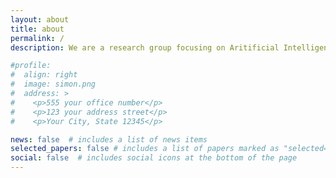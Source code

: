 ```yaml
---
layout: about
title: about
permalink: /
description: We are a research group focusing on Aritificial Intelligence and Machine Learning in the Natural Sciences (AIMLeNS), based at the <a href="http://dsai.se/">Data Science and AI division</a> of the Computer Science and Engineering department at Chalmers University of Technology, Gothenburg, Sweden. <br> In the AIMLeNS we are interested in problems at the interface of the natural sciences, machine learning, and artificial intelligence. Currently, we are especially interested in the following problems<br> <ol>  <li>Multi-modal machine learning for protein dynamics</li>  <li>Molecular property prediction </li> <li>Surrogate models for molecular dynamics and inverse design </li> <li> Equivariant neural networks for molecular applications </li> <li>Control of near-term quantum devices.</li></ol> <br> We are currently hiring <b>2</b> postdocs in <a href="https://www.chalmers.se/en/about-chalmers/work-with-us/vacancies/?rmpage=job&rmjob=11430&rmlang=UK">Anti-venom design</a> and <a href="https://www.chalmers.se/en/about-chalmers/work-with-us/vacancies/?rmpage=job&rmjob=11433&rmlang=UK">AI-driven optimization of variational algorithms for near-term quantum computers</a>  <br><br>We are generously funded by <br><a href="https://wasp-sweden.org"><img src="https://wasp-sweden.org/wp-content/themes/wasp/assets/img/logo.png"></a><a href="https://www.chalmers.se/en/centres/wacqt/"><img src="https://psolsson.github.io/assets/img/wacqt.png"></a>

#profile:
#  align: right
#  image: simon.png
#  address: >
#    <p>555 your office number</p>
#    <p>123 your address street</p>
#    <p>Your City, State 12345</p>

news: false  # includes a list of news items
selected_papers: false # includes a list of papers marked as "selected={true}"
social: false  # includes social icons at the bottom of the page
---
```



